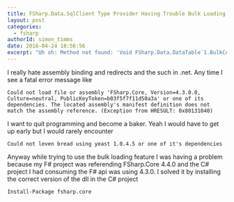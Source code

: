 ```yaml
---
title: FSharp.Data.SqlClient Type Provider Having Trouble Bulk Loading
layout: post
categories:
  - fsharp
authorId: simon_timms
date: 2016-04-24 18:56:56 
excerpt: "Uh oh: Method not found: 'Void FSharp.Data.DataTable`1.BulkCopy'"
---
```


I really hate assembly binding and redirects and the such in .net. Any time I see a fatal error message like 

```
Could not load file or assembly 'FSharp.Core, Version=4.3.0.0, Culture=neutral, PublicKeyToken=b03f5f7f11d50a3a' or one of its dependencies. The located assembly's manifest definition does not match the assembly reference. (Exception from HRESULT: 0x80131040)
```

I want to quit programming and become a baker. Yeah I would have to get up early but I would rarely encounter 

```
Could not leven bread using yeast 1.0.4.5 or one of it's dependencies
```

Anyway while trying to use the bulk loading feature I was having a problem because my F# project was referending FSharp.Core 4.4.0 and the C# project I had consuming the F# api was using 4.3.0. I solved it by installing the correct version of the dll in the C# project

```
Install-Package fsharp.core
```